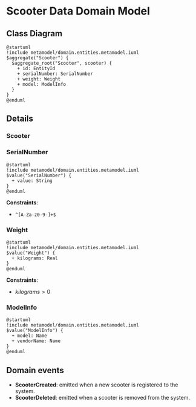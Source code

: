 # Scooter Data Domain Model

## Class Diagram
```plantuml
@startuml
!include metamodel/domain.entities.metamodel.iuml
$aggregate("Scooter") {
  $aggregate_root("Scooter", scooter) {
    + id: EntityId
    + serialNumber: SerialNumber
    + weight: Weight
    + model: ModelInfo
  }
}
@enduml
```

## Details

### Scooter

### SerialNumber
```plantuml
@startuml
!include metamodel/domain.entities.metamodel.iuml
$value("SerialNumber") {
  + value: String
}
@enduml
```

**Constraints**:

- `^[A-Za-z0-9-]+$`

### Weight
```plantuml
@startuml
!include metamodel/domain.entities.metamodel.iuml
$value("Weight") {
  + kilograms: Real
}
@enduml
```

**Constraints**:

- $kilograms > 0$


### ModelInfo
```plantuml
@startuml
!include metamodel/domain.entities.metamodel.iuml
$value("ModelInfo") {
  + model: Name
  + vendorName: Name
}
@enduml
```

## Domain events

- **ScooterCreated**: emitted when a new scooter is registered to the system.
- **ScooterDeleted**: emitted when a scooter is removed from the system.

